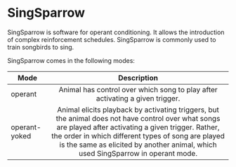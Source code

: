 # SingSparrow
SingSparrow is software for operant conditioning. It allows the introduction of complex reinforcement schedules. SingSparrow is commonly used to train songbirds to sing.

SingSparrow comes in the following modes:

|Mode|Description|
|---|:---:|
|operant|Animal has control over which song to play after activating a given trigger.|
|operant-yoked|Animal elicits playback by activating triggers, but the animal does not have control over what songs are played after activating a given trigger. Rather, the order in which different types of song are played is the same as elicited by another animal, which used SingSparrow in operant mode.| 